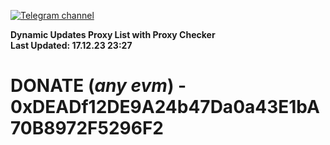 [![Telegram channel](https://img.shields.io/endpoint?url=https://runkit.io/damiankrawczyk/telegram-badge/branches/master?url=https://t.me/n4z4v0d)](https://t.me/n4z4v0d) 

**Dynamic Updates Proxy List with Proxy Checker**  
**Last Updated: 17.12.23 23:27**

# DONATE (_any evm_) - 0xDEADf12DE9A24b47Da0a43E1bA70B8972F5296F2
